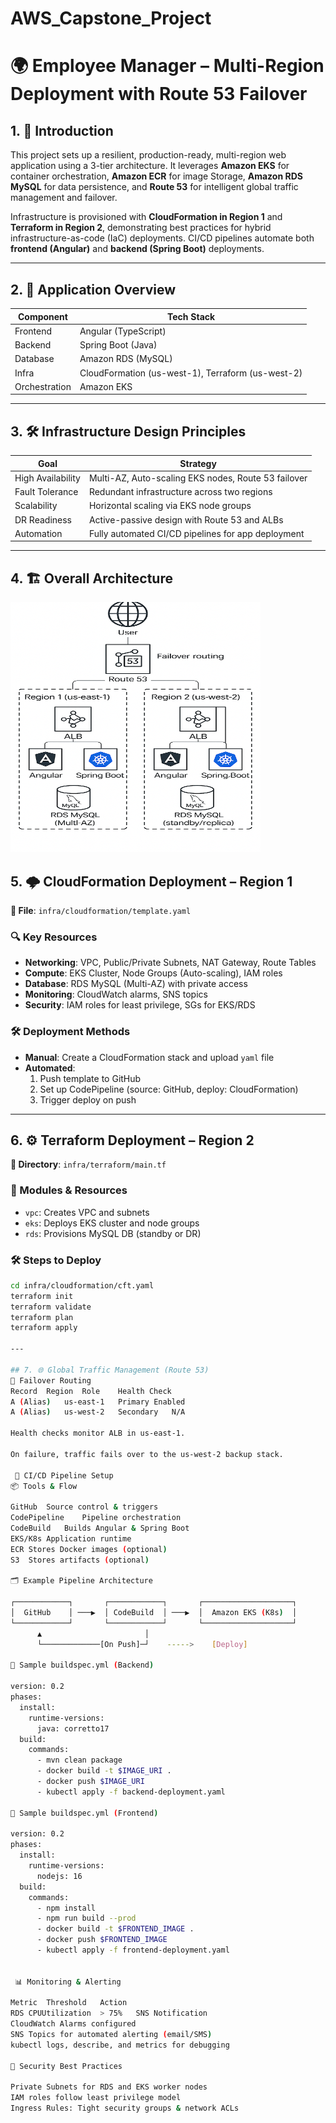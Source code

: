 # AWS_Capstone_Project

# 🌍 Employee Manager – Multi-Region Deployment with Route 53 Failover

## 1. 🧾 Introduction

This project sets up a resilient, production-ready, multi-region web application using a 3-tier architecture. It leverages **Amazon EKS** for container orchestration, **Amazon ECR** for image Storage, **Amazon RDS MySQL** for data persistence, and **Route 53** for intelligent global traffic management and failover.

Infrastructure is provisioned with **CloudFormation in Region 1** and **Terraform in Region 2**, demonstrating best practices for hybrid infrastructure-as-code (IaC) deployments. CI/CD pipelines automate both **frontend (Angular)** and **backend (Spring Boot)** deployments.

---

## 2. 📱 Application Overview

| Component  | Tech Stack                        |
|------------|-----------------------------------|
| Frontend   | Angular (TypeScript)              |
| Backend    | Spring Boot (Java)                |
| Database   | Amazon RDS (MySQL)                |
| Infra      | CloudFormation (us-west-1), Terraform (us-west-2) |
| Orchestration | Amazon EKS                     |

---

## 3. 🛠 Infrastructure Design Principles

| Goal              | Strategy                                                   |
|-------------------|------------------------------------------------------------|
| High Availability | Multi-AZ, Auto-scaling EKS nodes, Route 53 failover        |
| Fault Tolerance   | Redundant infrastructure across two regions                |
| Scalability       | Horizontal scaling via EKS node groups                     |
| DR Readiness      | Active-passive design with Route 53 and ALBs               |
| Automation        | Fully automated CI/CD pipelines for app deployment         |

---

## 4. 🏗️ Overall Architecture

<img src="https://raw.githubusercontent.com/KIREETI1234/AWS_Capstone_Project/main/architecture.png" alt="Architecture Diagram" height="400" width="400"/>




## 5. 🌩 CloudFormation Deployment – Region 1

**📁 File**: `infra/cloudformation/template.yaml`

### 🔍 Key Resources
- **Networking**: VPC, Public/Private Subnets, NAT Gateway, Route Tables
- **Compute**: EKS Cluster, Node Groups (Auto-scaling), IAM roles
- **Database**: RDS MySQL (Multi-AZ) with private access
- **Monitoring**: CloudWatch alarms, SNS topics
- **Security**: IAM roles for least privilege, SGs for EKS/RDS

### 🛠 Deployment Methods
- **Manual**: Create a CloudFormation stack and upload `yaml` file
- **Automated**:
  1. Push template to GitHub
  2. Set up CodePipeline (source: GitHub, deploy: CloudFormation)
  3. Trigger deploy on push

---

## 6. ⚙️ Terraform Deployment – Region 2

**📁 Directory**: `infra/terraform/main.tf`

### 🔧 Modules & Resources
- `vpc`: Creates VPC and subnets
- `eks`: Deploys EKS cluster and node groups
- `rds`: Provisions MySQL DB (standby or DR)

### 🛠 Steps to Deploy
```bash
cd infra/cloudformation/cft.yaml
terraform init
terraform validate
terraform plan
terraform apply

---

## 7. 🌐 Global Traffic Management (Route 53)
🧠 Failover Routing
Record	Region	Role	Health Check
A (Alias)	us-east-1	Primary	Enabled
A (Alias)	us-west-2	Secondary	N/A

Health checks monitor ALB in us-east-1.

On failure, traffic fails over to the us-west-2 backup stack.

 🚀 CI/CD Pipeline Setup
📦 Tools & Flow

GitHub	Source control & triggers
CodePipeline	Pipeline orchestration
CodeBuild	Builds Angular & Spring Boot
EKS/K8s	Application runtime
ECR	Stores Docker images (optional)
S3	Stores artifacts (optional)

🗂 Example Pipeline Architecture

┌────────────┐       ┌────────────┐       ┌────────────────────┐
│  GitHub    │ ───▶  │ CodeBuild  │ ───▶  │  Amazon EKS (K8s)  │
└────────────┘       └────────────┘       └────────────────────┘
      ▲                       │
      └─────────────[On Push]─┘    ----->    [Deploy]

🧰 Sample buildspec.yml (Backend)

version: 0.2
phases:
  install:
    runtime-versions:
      java: corretto17
  build:
    commands:
      - mvn clean package
      - docker build -t $IMAGE_URI .
      - docker push $IMAGE_URI
      - kubectl apply -f backend-deployment.yaml

🧰 Sample buildspec.yml (Frontend)

version: 0.2
phases:
  install:
    runtime-versions:
      nodejs: 16
  build:
    commands:
      - npm install
      - npm run build --prod
      - docker build -t $FRONTEND_IMAGE .
      - docker push $FRONTEND_IMAGE
      - kubectl apply -f frontend-deployment.yaml


 📊 Monitoring & Alerting

Metric	Threshold	Action
RDS CPUUtilization	> 75%	SNS Notification
CloudWatch Alarms configured
SNS Topics for automated alerting (email/SMS)
kubectl logs, describe, and metrics for debugging

🔐 Security Best Practices

Private Subnets for RDS and EKS worker nodes
IAM roles follow least privilege model
Ingress Rules: Tight security groups & network ACLs


